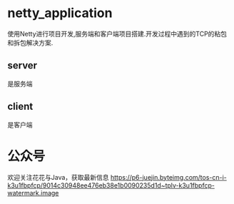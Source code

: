# netty_application
使用Netty进行项目开发,服务端和客户端项目搭建.开发过程中遇到的TCP的粘包和拆包解决方案.
## server 
是服务端
## client
是客户端

# 公众号
欢迎关注花花与Java，获取最新信息
https://p6-juejin.byteimg.com/tos-cn-i-k3u1fbpfcp/9014c30948ee476eb38e1b0090235d1d~tplv-k3u1fbpfcp-watermark.image
